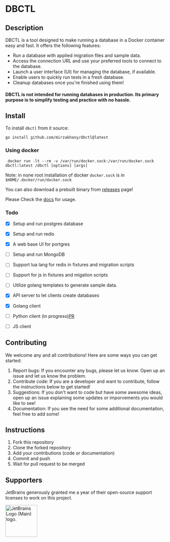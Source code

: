 # DBCTL

## Description
DBCTL is a tool designed to make running a database in a Docker container easy and fast. It offers the following features:

- Run a database with applied migration files and sample data.
- Access the connection URL and use your preferred tools to connect to the database.
- Launch a user interface (UI) for managing the database, if available.
- Enable users to quickly run tests in a fresh database.
- Cleanup databases once you're finished using them!

#### DBCTL is not intended for running databases in production. Its primary purpose is to simplify testing and practice with no hassle.

## Install
To install `dbctl` from it source:

```shell
go install github.com/mirzakhany/dbctl@latest
```

### Using docker
```shell
 docker run -lt --rm -v /var/run/docker.sock:/var/run/docker.sock  dbctl:latest /dbctl [options] [args]
```

Note: in none root installation of docker `docker.sock` is in `$HOME/.docker/run/docker.sock`

You can also download a prebuilt binary from [releases](https://github.com/mirzakhany/dbctl/releases) page!


Please Check the [docs](https://dbctl.readthedocs.io) for usage.


### Todo

- [x] Setup and run postgres database
- [x] Setup and run redis
- [x] A web base UI for portgres
- [ ] Setup and run MongoDB
- [ ] Support lua lang for redis in fixtures and migration scripts
- [ ] Support for js in fixtures and migation scripts
- [ ] Utilize golang templates to generate sample data.
- [x] API server to let clients create databases
- [x] Golang client
- [ ] Python client (in progress)[PR](https://github.com/mirzakhany/dbctl/pull/17)
- [ ] JS client


## Contributing
We welcome any and all contributions! Here are some ways you can get started:
1. Report bugs: If you encounter any bugs, please let us know. Open up an issue and let us know the problem.
2. Contribute code: If you are a developer and want to contribute, follow the instructions below to get started!
3. Suggestions: If you don't want to code but have some awesome ideas, open up an issue explaining some updates or imporvements you would like to see!
4. Documentation: If you see the need for some additional documentation, feel free to add some!

## Instructions
1. Fork this repository
2. Clone the forked repository
3. Add your contributions (code or documentation)
4. Commit and push
5. Wait for pull request to be merged


## Supporters

JetBrains generously granted me a year of their open-source support licenses to work on this project.

<img src="https://resources.jetbrains.com/storage/products/company/brand/logos/jb_beam.png" width="100" alt="JetBrains Logo (Main) logo.">